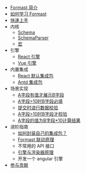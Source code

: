 - [Formast 简介](/)
- [如何学习 Formast](learn.md)
- [快速上手](quick-start.md)
- 内核
  - [Schema](schema.md)
  - [SchemaParser](parser.md)
  - [宏](macro.md)
- 引擎
  - [React 引擎](react.md)
  - [Vue 引擎](vue.md)
- 内置集成
  - [React 默认集成包](react-default.md)
  - [Antd 集成包](antd.md)
- 场景实现
  - [A字段有值才展示B字段](scenes/show-relate-to.md)
  - [A字段>10时B字段必填](scenes/required-relate-to.md)
  - [提交时进行数据校验](scenes/validate-when-submit.md)
  - [A字段>10时B字段才校验](scenes/validate-relate-to.md)
  - [A字段的值为B字段*10计算结果](scenes/compute-relate-to.md)
- 进阶指南
  - [如何封装自己的集成包？](advance/custom-package.md)
  - [Formast 联动原理](advance/relation-drive.md)
  - 不常用的 API 接口
  - [引擎与渲染器原理](advance/render-engine.md)
  - 开发一个 angular 引擎
- [参与贡献](contribution.md)
